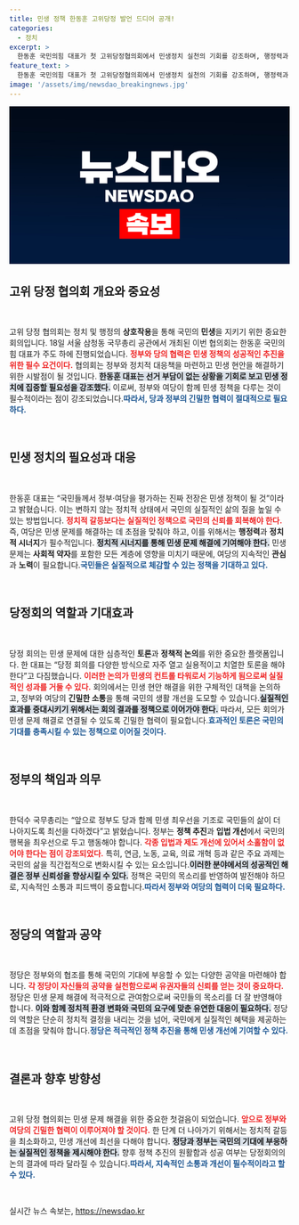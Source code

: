 ```yaml
---
title: 민생 정책 한동훈 고위당정 발언 드디어 공개!
categories:
  - 정치
excerpt: >
  한동훈 국민의힘 대표가 첫 고위당정협의회에서 민생정치 실천의 기회를 강조하며, 행정력과 정치의 시너지를 통해 국민 삶의 질 개선에 최선을 다하겠다고 다짐했다. 민생 현안에 대한 긴급한 논의가 촉구되고 있다!
feature_text: >
  한동훈 국민의힘 대표가 첫 고위당정협의회에서 민생정치 실천의 기회를 강조하며, 행정력과 정치의 시너지를 통해 국민 삶의 질 개선에 최선을 다하겠다고 다짐했다. 민생 현안에 대한 긴급한 논의가 촉구되고 있다!
image: '/assets/img/newsdao_breakingnews.jpg'
---
```


<p><img src="/assets/img/newsdao_breakingnews.jpg" alt="koreaapp 속보" /></p>

<h2 data-ke-size="size26">고위 당정 협의회 개요와 중요성</h2>

<p data-ke-size="size16">&nbsp;</p> 

<p>고위 당정 협의회는 정치 및 행정의 <strong>상호작용</strong>을 통해 국민의 <strong>민생</strong>을 지키기 위한 중요한 회의입니다. 18일 서울 삼청동 국무총리 공관에서 개최된 이번 협의회는 한동훈 국민의힘 대표가 주도 하에 진행되었습니다. <b><span style="color: #ee2323;">정부와 당의 협력은 민생 정책의 성공적인 추진을 위한 필수 요건이다.</span></b> 협의회는 정부와 정치적 대응책을 마련하고 민생 현안을 해결하기 위한 시발점이 될 것입니다. <b><span style="background-color: #21538527;">한동훈 대표는 선거 부담이 없는 상황을 기회로 보고 민생 정치에 집중할 필요성을 강조했다.</span></b> 이로써, 정부와 여당이 함께 민생 정책을 다루는 것이 필수적이라는 점이 강조되었습니다.<b><span style="color: #1a5490;">따라서, 당과 정부의 긴밀한 협력이 절대적으로 필요하다.</span></b> </p>

<p data-ke-size="size16">&nbsp;</p> 

<h2 data-ke-size="size26">민생 정치의 필요성과 대응</h2>

<p data-ke-size="size16">&nbsp;</p> 

<p>한동훈 대표는 “국민들께서 정부·여당을 평가하는 진짜 전장은 민생 정책이 될 것”이라고 밝혔습니다. 이는 변하지 않는 정치적 상태에서 국민의 실질적인 삶의 질을 높일 수 있는 방법입니다. <b><span style="color: #ee2323;">정치적 갈등보다는 실질적인 정책으로 국민의 신뢰를 회복해야 한다.</span></b> 즉, 여당은 민생 문제를 해결하는 데 초점을 맞춰야 하고, 이를 위해서는 <strong>행정력</strong>과 <strong>정치적 시너지</strong>가 필수적입니다. <b><span style="background-color: #21538527;">정치적 시너지를 통해 민생 문제 해결에 기여해야 한다.</span></b> 민생 문제는 <strong>사회적 약자</strong>를 포함한 모든 계층에 영향을 미치기 때문에, 여당의 지속적인 <strong>관심</strong>과 <strong>노력</strong>이 필요합니다.<b><span style="color: #1a5490;">국민들은 실질적으로 체감할 수 있는 정책을 기대하고 있다.</span></b> </p>

<p data-ke-size="size16">&nbsp;</p> 

<h2 data-ke-size="size26">당정회의 역할과 기대효과</h2>

<p data-ke-size="size16">&nbsp;</p> 

<p>당정 회의는 민생 문제에 대한 심층적인 <strong>토론</strong>과 <strong>정책적 논의</strong>를 위한 중요한 플랫폼입니다. 한 대표는 “당정 회의를 다양한 방식으로 자주 열고 실용적이고 치열한 토론을 해야 한다”고 다짐했습니다. <b><span style="color: #ee2323;">이러한 논의가 민생의 컨트롤 타워로서 기능하게 됨으로써 실질적인 성과를 거둘 수 있다.</span></b> 회의에서는 민생 현안 해결을 위한 구체적인 대책을 논의하고, 정부와 여당의 <strong>긴밀한 소통</strong>을 통해 국민의 생활 개선을 도모할 수 있습니다.<b><span style="background-color: #21538527;">실질적인 효과를 증대시키기 위해서는 회의 결과를 정책으로 이어가야 한다.</span></b> 따라서, 모든 회의가 민생 문제 해결로 연결될 수 있도록 긴밀한 협력이 필요합니다.<b><span style="color: #1a5490;">효과적인 토론은 국민의 기대를 충족시킬 수 있는 정책으로 이어질 것이다.</span></b></p>

<p data-ke-size="size16">&nbsp;</p> 

<h2 data-ke-size="size26">정부의 책임과 의무</h2>

<p data-ke-size="size16">&nbsp;</p> 

<p>한덕수 국무총리는 “앞으로 정부도 당과 함께 민생 최우선을 기조로 국민들의 삶이 더 나아지도록 최선을 다하겠다”고 밝혔습니다. 정부는 <strong>정책 추진</strong>과 <strong>입법 개선</strong>에서 국민의 행복을 최우선으로 두고 행동해야 합니다. <b><span style="color: #ee2323;">각종 입법과 제도 개선에 있어서 소홀함이 없어야 한다는 점이 강조되었다.</span></b> 특히, 연금, 노동, 교육, 의료 개혁 등과 같은 주요 과제는 국민의 삶을 직간접적으로 변화시킬 수 있는 요소입니다.<b><span style="background-color: #21538527;">이러한 분야에서의 성공적인 해결은 정부 신뢰성을 향상시킬 수 있다.</span></b> 정책은 국민의 목소리를 반영하여 발전해야 하므로, 지속적인 소통과 피드백이 중요합니다.<b><span style="color: #1a5490;">따라서 정부와 여당의 협력이 더욱 필요하다.</span></b></p>

<p data-ke-size="size16">&nbsp;</p> 

<h2 data-ke-size="size26">정당의 역할과 공약</h2>

<p data-ke-size="size16">&nbsp;</p> 

<p>정당은 정부와의 협조를 통해 국민의 기대에 부응할 수 있는 다양한 공약을 마련해야 합니다. <b><span style="color: #ee2323;">각 정당이 자신들의 공약을 실천함으로써 유권자들의 신뢰를 얻는 것이 중요하다.</span></b> 정당은 민생 문제 해결에 적극적으로 관여함으로써 국민들의 목소리를 더 잘 반영해야 합니다. <b><span style="background-color: #21538527;">이와 함께 정치적 환경 변화와 국민의 요구에 맞춘 유연한 대응이 필요하다.</span></b> 정당의 역할은 단순히 정치적 결정을 내리는 것을 넘어, 국민에게 실질적인 혜택을 제공하는 데 초점을 맞춰야 합니다.<b><span style="color: #1a5490;">정당은 적극적인 정책 추진을 통해 민생 개선에 기여할 수 있다.</span></b> </p>

<p data-ke-size="size16">&nbsp;</p> 

<h2 data-ke-size="size26">결론과 향후 방향성</h2>

<p data-ke-size="size16">&nbsp;</p> 

<p>고위 당정 협의회는 민생 문제 해결을 위한 중요한 첫걸음이 되었습니다. <b><span style="color: #ee2323;">앞으로 정부와 여당의 긴밀한 협력이 이루어져야 할 것이다.</span></b> 한 단계 더 나아가기 위해서는 정치적 갈등을 최소화하고, 민생 개선에 최선을 다해야 합니다. <b><span style="background-color: #21538527;">정당과 정부는 국민의 기대에 부응하는 실질적인 정책을 제시해야 한다.</span></b> 향후 정책 추진의 원활함과 성공 여부는 당정회의의 논의 결과에 따라 달라질 수 있습니다.<b><span style="color: #1a5490;">따라서, 지속적인 소통과 개선이 필수적이라고 할 수 있다.</span></b> </p>

<p data-ke-size="size16">&nbsp;</p> 
실시간 뉴스 속보는, <a href="https://newsdao.kr" rel="dofollow">https://newsdao.kr</a>


